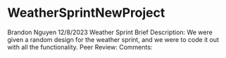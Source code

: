 # WeatherSprintNewProject
Brandon Nguyen
12/8/2023
Weather Sprint
Brief Description: We were given a random design for the weather sprint, and we were to code it out with all the functionality.
Peer Review:
Comments: 